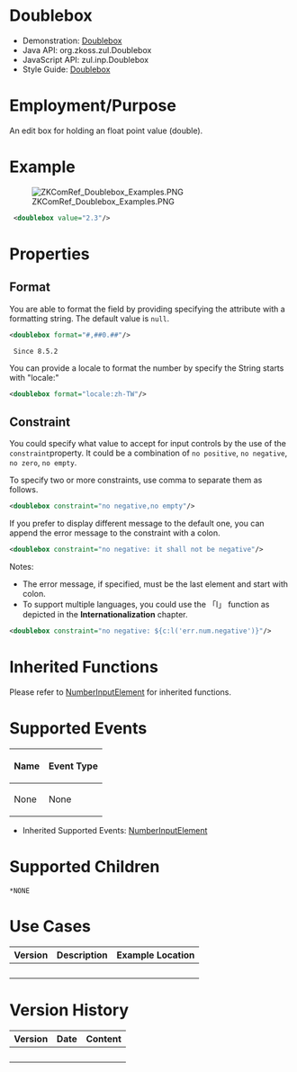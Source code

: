 # Doublebox

- Demonstration:
  [Doublebox](http://www.zkoss.org/zkdemo/input/form_sample)
- Java API: <javadoc>org.zkoss.zul.Doublebox</javadoc>
- JavaScript API: <javadoc directory="jsdoc">zul.inp.Doublebox</javadoc>
- Style Guide: [
  Doublebox](ZK_Style_Guide/XUL_Component_Specification/Doublebox)

# Employment/Purpose

An edit box for holding an float point value (double).

# Example

<figure>
<img src="ZKComRef_Doublebox_Examples.PNG"
title="ZKComRef_Doublebox_Examples.PNG" />
<figcaption>ZKComRef_Doublebox_Examples.PNG</figcaption>
</figure>

``` xml
 <doublebox value="2.3"/>
```

# Properties

## Format

You are able to format the field by providing specifying the attribute
with a formatting string. The default value is `null`.

``` xml
<doublebox format="#,##0.##"/>
```

` Since 8.5.2`

You can provide a locale to format the number by specify the String
starts with "locale:"

``` xml
<doublebox format="locale:zh-TW"/>
```

## Constraint

You could specify what value to accept for input controls by the use of
the `constraint`property. It could be a combination of `no positive`,
`no negative`, `no zero`, `no empty`.

To specify two or more constraints, use comma to separate them as
follows.

``` xml
<doublebox constraint="no negative,no empty"/>
```

If you prefer to display different message to the default one, you can
append the error message to the constraint with a colon.

``` xml
<doublebox constraint="no negative: it shall not be negative"/>
```

Notes:

- The error message, if specified, must be the last element and start
  with colon.
- To support multiple languages, you could use the 「l」 function as
  depicted in the **Internationalization** chapter.

``` xml
<doublebox constraint="no negative: ${c:l('err.num.negative')}"/>
```

# Inherited Functions

Please refer to [
NumberInputElement](ZK_Component_Reference/Base_Components/NumberInputElement)
for inherited functions.

# Supported Events

<table>
<thead>
<tr class="header">
<th><center>
<p>Name</p>
</center></th>
<th><center>
<p>Event Type</p>
</center></th>
</tr>
</thead>
<tbody>
<tr class="odd">
<td><p>None</p></td>
<td><p>None</p></td>
</tr>
</tbody>
</table>

- Inherited Supported Events: [
  NumberInputElement](ZK_Component_Reference/Base_Components/NumberInputElement#Supported_Events)

# Supported Children

`*NONE`

# Use Cases

| Version | Description | Example Location |
|---------|-------------|------------------|
|         |             |                  |

# Version History

| Version | Date | Content |
|---------|------|---------|
|         |      |         |
